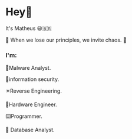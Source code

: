 # Hey👋

It's Matheus 😃🇧🇷

🧾 When we lose our principles, we invite chaos. 🧾

### I'm:
:floppy_disk:Malware Analyst.

:robot:information security.

:eight_pointed_black_star:Reverse Engineering.

:minidisc:Hardware Engineer.

:keyboard:Programmer.

:open_file_folder: Database Analyst.
